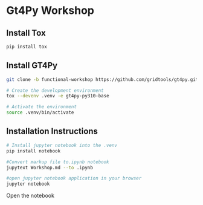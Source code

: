 # Gt4Py Workshop

## Install Tox
```bash
pip install tox
```

## Install GT4Py
```bash
git clone -b functional-workshop https://github.com/gridtools/gt4py.git

# Create the development environment
tox --devenv .venv -e gt4py-py310-base

# Activate the environment
source .venv/bin/activate
```

## Installation Instructions
```bash
# Install jupyter notebook into the .venv
pip install notebook

#Convert markup file to.ipynb notebook
jupytext Workshop.md --to .ipynb

#open jupyter notebook application in your browser
jupyter notebook
```

Open the notebook


